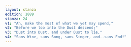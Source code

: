 ```yaml
---
layout: stanza
edition: 1889
stanza: 24
v1: "Ah, make the most of what we yet may spend,"
v2: "Before we too into the Dust descend;"
v3: "Dust into Dust, and under Dust to lie,"
v4: "Sans Wine, sans Song, sans Singer, and--sans End!"
---
```

